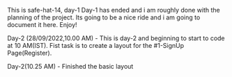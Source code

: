 This is safe-hat-14, day-1
Day-1 has ended and i am roughly done with the planning of the project. Its going to be a nice ride and i am going to document it here. Enjoy!

Day-2 (28/09/2022,10.00 AM) - This is day-2 and beginning to start to code at 10 AM(IST). Fist task is to create a layout for the #1-SignUp Page(Register).

Day-2(10.25 AM) - Finished the basic layout
